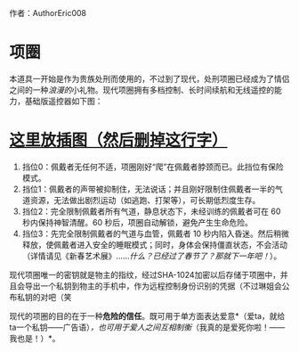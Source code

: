 作者：AuthorEric008

# 项圈

本道具一开始是作为贵族处刑而使用的，不过到了现代，处刑项圈已经成为了情侣之间的一种*浪漫的*小礼物。现代项圈拥有多档控制、长时间续航和无线遥控的能力，基础版遥控器如下图：

# <u>**这里放插图**（然后删掉这行字）</u>

1. 挡位0：佩戴者无任何不适，项圈刚好“爬”在佩戴者脖颈而已。此挡位有保险模式。
2. 挡位1：佩戴者的声带被抑制住，无法说话；并且刚好限制住佩戴者一半的气道资源，无法做出剧烈运动（如逃跑、打架等），可长期低烈度生存。
3. 挡位2：完全限制佩戴者所有气道，静息状态下，未经训练的佩戴者可在 60 秒内保持神智清醒。60 秒后，项圈自动解锁，避免产生生命危险。
4. 挡位3：先完全限制佩戴者的气道与血管，佩戴者 10 秒内陷入昏迷。然后稍微释放，使佩戴者进入安全的睡眠模式；同时，身体会保持僵直状态，不会活动（详情请见《新春艺术展》……*什么？已经过了春节了？那就下一年吧！*）。

现代项圈唯一的密钥就是物主的指纹，经过SHA-1024加密以后存储于项圈中，并且会导出一个私钥到物主的手机中，作为远程控制身份识别的凭据（不过琳姐会公布私钥的对吧（笑

现代的项圈的目的在于一种**危险的信任**。既可用于单方面表达爱意*（爱ta，就给ta一个私钥——广告语）*，也可用于爱人之间互相制衡*（我真的是爱死你啦！——我也是！）*。
